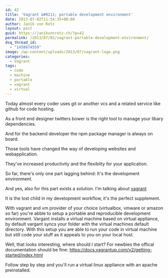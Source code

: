 ```yaml
---
id: 42
title: 'Vagrant &#8211; portable development environment'
date: 2013-07-02T11:54:35+00:00
author: Janik von Rotz
layout: post
guid: https://janikvonrotz.ch/?p=42
permalink: /2013/07/02/vagrant-portable-development-environment/
dsq_thread_id:
  - "1458874559"
image: /wp-content/uploads/2013/07/vagrant-logo.png
categories:
  - Vagrant
tags:
  - code
  - machine
  - portable
  - vagrant
  - virtual
---
```

Today almost every coder uses git or another vcs and a related service like github for code hosting.

As a front end designer twitters bower is the right tool to manage your libary dependencies.

And for the backend developer the npm package manager is always on board.

Those tools have changed the way of developing websites and webapplication.

They've increased productivity and the flexibilty for your application.

So far, there's only one part lagging behind: It's the development environment.

<!--more-->

And yes, also for this part exists a solution. I'm talking about <a href="https://www.vagrantup.com/">vagrant</a>

It is the lost child in my development workflow, it's the perfect supplement.

With vagrant and vm provider of your choice (virtualbox, vmware or amazon so far) you're abble to setup a portable and reproducible development environment. Vargant installs a virtual machine based on virtual appliance, by default vargant syncs your folder with the virtual machines default directory. With this setup you are able to run your code in virtual machine but still code your stuff as it appeals to you on your local host.

Well, that looks interesting, where should I start? For newbies the offical documentation should be fine: <a href="https://docs.vagrantup.com/v2/getting-started/index.html">https://docs.vagrantup.com/v2/getting-started/index.html</a>

Follow step by step and you'll run a virtual linux appliance with an apache preinstalled.